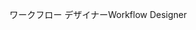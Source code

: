 <span data-ttu-id="c5aec-101">ワークフロー デザイナー</span><span class="sxs-lookup"><span data-stu-id="c5aec-101">Workflow Designer</span></span>